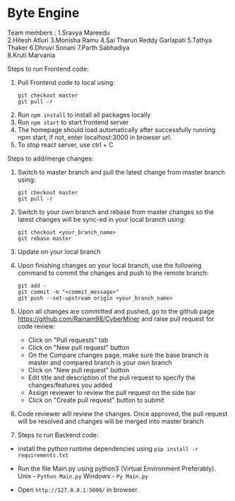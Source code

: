 # Byte Engine
  Team members :
        1.Sravya Mareedu  
        2.Hitesh Atluri 
        3.Monisha Ramu 
        4.Sai Tharun Reddy Garlapati 
        5.Tathya Thaker
        6.Dhruvi Sonani 
        7.Parth Sabhadiya<br/>
        8.Kruti Marvania 


Steps to run Frontend code:
1. Pull Frontend code to local using:
    ```
    git checkout master
    git pull -r
    ```
2. Run `npm install` to install all packages locally
3. Run `npm start` to start frontend server
4. The homepage should load automatically after successfully running npm start, if not, enter localhost:3000 in browser url.
5. To stop react server, use ctrl + C

Steps to add/merge changes:
1. Switch to master branch and pull the latest change from master branch using:
    ```
    git checkout master
    git pull -r
    ```
2. Switch to your own branch and rebase from master changes so the latest changes will be sync-ed in your local branch using:
    ```
    git checkout <your_branch_name>
    git rebase master
    ```
3. Update on your local branch
4. Upon finishing changes on your local branch, use the following command to commit the changes and push to the remote branch:
    ```
    git add -
    git commit -m "<commit_message>"
    git push --set-upstream origin <your_branch_name>
    ```

5. Upon all changes are committed and pushed, go to the github page https://github.com/Rainam98/CyberMiner and raise pull request for code review:
    - Click on "Pull requests" tab
    - Click on "New pull request" button
    - On the Compare changes page, make sure the base branch is master and compared branch is your own branch
    - Click on "New pull request" button
    - Edit title and description of the pull request to specify the changes/features you added
    - Assign reviewer to review the pull request on the side bar
    - Click on "Create pull request" button to submit
6. Code reviewer will review the changes. Once approved, the pull request will be resolved and changes will be merged into master branch

7. Steps to run Backend code:

 - install the python runtime dependencies using
        `pip install -r requirements.txt`

 - Run the file Main.py using python3 (Virtual Environment Preferably).
        Unix - `Python Main.py`
        Windows - `Py Main.py`

 - Open `http://127.0.0.1:5000/` in browser. 

